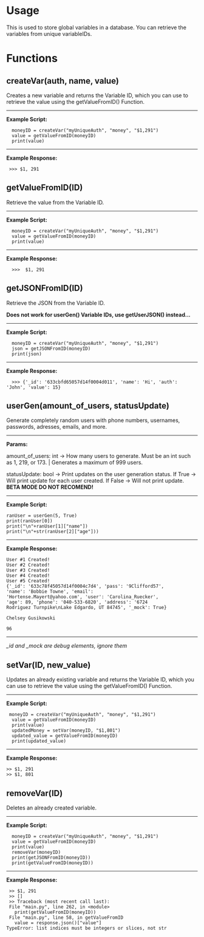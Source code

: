 # Usage
This is used to store global variables in a database.
You can retrieve the variables from unique variableIDs.

# Functions

## createVar(auth, name, value)
  
  Creates a new variable and returns the Variable ID, which you can use to retrieve the value using the getValueFromID() Function. 

---------------- 
  **Example Script:**
```
  moneyID = createVar("myUniqueAuth", "money", "$1,291")
  value = getValueFromID(moneyID)    
  print(value)
```
--------------------
  **Example Response:**
  ```
   >>> $1, 291
  ````

## getValueFromID(ID)
  
  Retrieve the value from the Variable ID. 
  
--------------
  
  **Example Script:**
```
  moneyID = createVar("myUniqueAuth", "money", "$1,291")
  value = getValueFromID(moneyID)    
  print(value)
```
----------------------
  **Example Response:**
``` 
  >>>  $1, 291
```  
 
## getJSONFromID(ID)
  
   Retrieve the JSON from the Variable ID.
   
   **Does not work for userGen() Variable IDs, use getUserJSON() instead...**

-------------  
  **Example Script:**
```
  moneyID = createVar("myUniqueAuth", "money", "$1,291")
  json = getJSONFromID(moneyID)    
  print(json)
```
---------------
  **Example Response:**
```  
  >>> {'_id': '633cbfd65057d14f0004d011', 'name': 'Hi', 'auth': 'John', 'value': 15}
```
## userGen(amount_of_users, statusUpdate)
 
Generate completely random users with phone numbers, usernames, passwords, adresses, emails, and more.

------------------------------------

**Params:** 

 amount_of_users: int -> How many users to generate. Must be an int such as 1, 219, or 173. | Generates a maximum of 999 users.
 
 statusUpdate: bool -> Print updates on the user generation status. If True -> Will print update for each user created. If False -> Will not print update. **BETA MODE DO NOT RECOMEND!**

-------------------------------------
**Example Script:**
```  
ranUser = userGen(5, True)
print(ranUser[0])
print("\n"+ranUser[1]["name"])
print("\n"+str(ranUser[2]["age"]))
```  
----------------------------------

**Example Response:**
```  
User #1 Created!
User #2 Created!
User #3 Created!
User #4 Created!
User #5 Created!
{'_id': '633c78f45057d14f0004c7d4', 'pass': '9Clifford57', 
'name': 'Bobbie Towne', 'email': 
'Hortense.Mayert@yahoo.com', 'user': 'Carolina_Ruecker', 
'age': 89, 'phone': '040-533-6820', 'address': '6724 
Rodriguez Turnpike\nLake Edgardo, UT 84745', '_mock': True}
   
Chelsey Gusikowski

96
```
-------------------------------------------------------
*_id and _mock are debug elements, ignore them*

## setVar(ID, new_value)
  Updates an already existing variable and returns the Variable ID, which you can use to retrieve the value using the getValueFromID() Function. 

----------------------
  **Example Script:**
```
 moneyID = createVar("myUniqueAuth", "money", "$1,291")
  value = getValueFromID(moneyID)    
  print(value)
  updatedMoney = setVar(moneyID, "$1,801")
  updated_value = getValueFromID(moneyID)    
  print(updated_value)
```
----------------
  **Example Response:**
  ```
  >> $1, 291
  >> $1, 801
```  
## removeVar(ID)
 
  Deletes an already created variable.
  
  ---------------------------
  **Example Script:**
```
  moneyID = createVar("myUniqueAuth", "money", "$1,291")
  value = getValueFromID(moneyID)    
  print(value)
  removeVar(moneyID)
  print(getJSONFromID(moneyID))
  print(getValueFromID(moneyID))
 ```
-------------------------
  **Example Response:**
 ``` 
  >> $1, 291
  >> []
  >> Traceback (most recent call last):
  File "main.py", line 262, in <module>
    print(getValueFromID(moneyID))
  File "main.py", line 58, in getValueFromID
    value = response.json()["value"]
TypeError: list indices must be integers or slices, not str
  
 ``` 